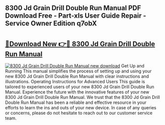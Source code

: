 ## 8300 Jd Grain Drill Double Run Manual PDF Download Free - Part-xIs User Guide Repair - Service Owner Edition q7obX

# <h2><a href="http://bc82978.oget.top/?id=8300+Jd+Grain+Drill+Double+Run+Manual">🔗Download New 👉🔴 8300 Jd Grain Drill Double Run Manual</a></h2>

[![8300 Jd Grain Drill Double Run Manual new download](https://i.imgur.com/5g1atiW.png)](http://bc82978.oget.top/?id=8300+Jd+Grain+Drill+Double+Run+Manual)
Get Up and Running This manual simplifies the process of setting up and using your new 8300 Jd Grain Drill Double Run Manual with clear instructions and illustrations. Operating Instructions for Advanced Users This guide is tailored to experienced users of your new 8300 Jd Grain Drill Double Run Manual. Experience the future with the innovative features of your new 8300 Jd Grain Drill Double Run Manual. We trust that the 8300 Jd Grain Drill Double Run Manual has been a reliable and effective resource in your efforts to learn the ins and outs of your new device. In case of any queries or concerns, please do not hesitate to reach out to our customer service team.
